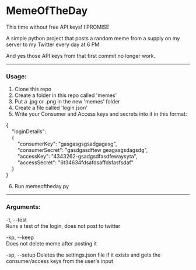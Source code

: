 # MemeOfTheDay
This time without free API keys! I PROMISE

A simple python project that posts a random meme from a supply on my server to my Twitter every day at 6 PM.

And yes those API keys from that first commit no longer work.

***

### Usage:

1) Clone this repo
2) Create a folder in this repo called 'memes'
3) Put a .jpg or .png in the new 'memes' folder
4) Create a file called 'login.json'
5) Write your Consumer and Access keys and secrets into it in this format:

{  
&nbsp;&nbsp;&nbsp;&nbsp;"loginDetails":  
&nbsp;&nbsp;&nbsp;&nbsp;{  
&nbsp;&nbsp;&nbsp;&nbsp;&nbsp;&nbsp;&nbsp;&nbsp;"consumerKey": "gasgasgsgsadgagasg",  
&nbsp;&nbsp;&nbsp;&nbsp;&nbsp;&nbsp;&nbsp;&nbsp;"consumerSecret": "gasdgasdftew geagasgsdagsdg",  
&nbsp;&nbsp;&nbsp;&nbsp;&nbsp;&nbsp;&nbsp;&nbsp;"accessKey": "4343262-gsadgsdfasdfewaysyta",  
&nbsp;&nbsp;&nbsp;&nbsp;&nbsp;&nbsp;&nbsp;&nbsp;"accessSecret": "6t34634fdsafdsaffdsfasfsdaf"  
&nbsp;&nbsp;&nbsp;&nbsp;}  
}  

6) Run memeoftheday.py

***

### Arguments:

-t, --test  
Runs a test of the login, does not post to twitter

-kp, --keep  
Does not delete meme after posting it

-sp, --setup
Deletes the settings.json file if it exists and gets the consumer/access keys from the user's input
